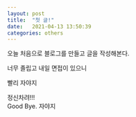 ```yaml
---
layout: post
title:  "첫 글!"
date:   2021-04-13 13:50:39
categories: others
---
```


오늘 처음으로 블로그를 만들고 글을 작성해본다.

너무 졸립고 내일 면접이 있으니

빨리 자야지

정신차려!!!<br>
Good Bye. 자야지
